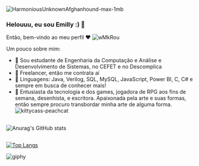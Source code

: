 ![HarmoniousUnknownAfghanhound-max-1mb](https://user-images.githubusercontent.com/106775652/222025144-8799c648-80f1-4cd8-87c4-48b7cdbeecad.gif)


### Helouuu, eu sou Emilly :) 🦇
Então, bem-vindo ao meu perfil ❤️
![wMkRou](https://user-images.githubusercontent.com/106775652/222025842-09452a6d-0a35-4ba5-8bd4-8e6d10cfe5d5.gif)

Um pouco sobre mim:
- 💛 Sou estudante de Engenharia da Computação e Análise e Desenvolvimento de Sistemas, no CEFET e no Descomplica
- 💜 Freelancer, então me contrata aí
- 🖤 Linguagens: Java, Verilog, SQL, MySQL, JavaScript, Power BI, C, C# e sempre em busca de conhecer mais!
- 🤍 Entusiasta da tecnologia e dos games, jogadora de RPG aos fins de semana, desenhista, e escritora. Apaixonada pela arte e suas formas, então sempre procuro transbordar minha arte de alguma forma.
![kittycass-peachcat](https://user-images.githubusercontent.com/106775652/222018833-f107f0db-cce5-4828-be64-7129d4fcec93.gif)
##

![Anurag's GitHub stats](https://github-readme-stats.vercel.app/api?username=Murcegany&show_icons=true&theme=outrun )
##
[![Top Langs](https://github-readme-stats.vercel.app/api/top-langs/?username=Murcegany&show_icons=true&theme=outrun)](https://github.com/Murcegany/github-readme-stats)

![giphy](https://user-images.githubusercontent.com/106775652/222025672-4f39077c-ae65-4b66-b20d-acdb17296d1f.gif)

